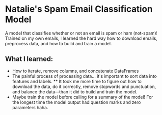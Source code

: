 # Natalie's Spam Email Classification Model 

A model that classifies whether or not an email is spam or ham (not-spam)! Trained on my own emails, I learned the hard way how to download emails, preprocess data, and how to build and train a model.  

## What I learned: 
* How to iterate, remove columns, and concatenate DataFrames
* The painful process of processing data... it's important to sort data into features and labels.
** It took me more time to figure out how to download the data, do it correctly, remove stopwords and punctuation, and balance the data—than it did to build and train the model.
* Maybe train the model before calling for a summary of the model! For the longest time the model output had question marks and zero parameters haha.

